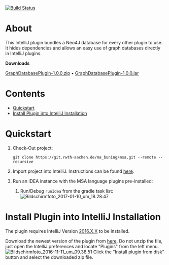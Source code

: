 [![Build Status](https://travis-ci.org/MontiSecArc/graphdatabase.svg?branch=master)](https://travis-ci.org/MontiSecArc/graphdatabase)
# About
This IntelliJ plugin bundles a Neo4J database for every other plugin to use. It hides dependencies and allows an easy use of graph databases directly in IntelliJ plugins.

**Downloads**

[GraphDatabasePlugin-1.0.0.zip](http://138.68.65.103:8081/artifactory/intellij_plugins_snapshot_local/de/tbuning/neo4j/graphdatabase/GraphDatabasePlugin/1.0.0/GraphDatabasePlugin-1.0.0.zip) &#8226; [GraphDatabasePlugin-1.0.0.jar](http://138.68.65.103:8081/artifactory/intellij_plugins_snapshot_local/de/tbuning/neo4j/graphdatabase/GraphDatabasePlugin/1.0.0/GraphDatabasePlugin-1.0.0.jar)

# Contents
- [Quickstart](https://git.rwth-aachen.de/ma_buning/msa/edit/master/README.md#quickstart)
- [Install Plugin into IntelliJ Installation](https://git.rwth-aachen.de/ma_buning/msa/edit/master/README.md#install_plugin_into_intelliJ_installation)

# Quickstart
1. Check-Out project:

    `git clone https://git.rwth-aachen.de/ma_buning/msa.git --remote --recursive`
2. Import project into IntelliJ. Instructions can be found [here](https://www.jetbrains.com/help/idea/2016.3/importing-project-from-gradle-model.html).
3. Run an IDEA instance with the MSA language plugins pre-installed:
    1. Run/Debug `runIdea` from the gradle task list:
    ![Bildschirmfoto_2017-01-10_um_18.28.47](/uploads/3e4054765c93e1dcdcf6eada7f0eb4b1/Bildschirmfoto_2017-01-10_um_18.28.47.png)

# Install Plugin into IntelliJ Installation
The plugin requires IntelliJ Version [2016.X.X](https://www.jetbrains.com/idea/download/) to be installed.

Download the newest version of the plugin from [here](https://git.rwth-aachen.de/ma_buning/msa/builds/3094/artifacts/file/build/distributions/IntelliJ_MSA-0.7.7.SNAPSHOT.zip). Do not unzip the file, just open the IntelliJ preferences and locate "Plugins" from the left menu.
![Bildschirmfoto_2016-11-11_um_09.38.51](/uploads/4236b147e9ec65f01910140a791bc7ff/Bildschirmfoto_2016-11-11_um_09.38.51.png)
Click the "Install plugin from disk" button and select the downloaded zip file.

